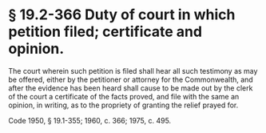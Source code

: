 # § 19.2-366 Duty of court in which petition filed; certificate and opinion.

<p>The court wherein such petition is filed shall hear all such testimony as may be offered, either by the petitioner or attorney for the Commonwealth, and after the evidence has been heard shall cause to be made out by the clerk of the court a certificate of the facts proved, and file with the same an opinion, in writing, as to the propriety of granting the relief prayed for.</p><p>Code 1950, § 19.1-355; 1960, c. 366; 1975, c. 495.</p>